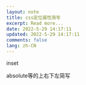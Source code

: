 ```yaml
---
layout: note
title: css定位属性简写
excerpt: Read more...
date: 2022-5-29 14:17:11
updated: 2022-5-29 14:17:11
comments: false
lang: zh-CN
---
```


inset

absolute等的上右下左简写
  